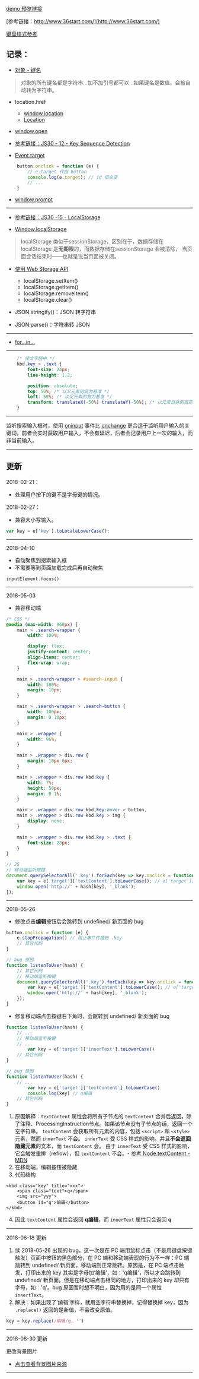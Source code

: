 [demo 预览链接](https://hehe1111.github.io/js_demo/nav-kbd/index.html)

[参考链接：http://www.36start.com/](http://www.36start.com/)

[键盘样式参考](http://mcdlr.com/key-sheet/)

## 记录：
- [对象 - 键名](http://javascript.ruanyifeng.com/grammar/object.html#toc2)
> 对象的所有键名都是字符串...加不加引号都可以...如果键名是数值，会被自动转为字符串。

- location.href
    - [window.location](https://developer.mozilla.org/zh-CN/docs/Web/API/Window/location)
    - [Location](https://developer.mozilla.org/zh-CN/docs/Web/API/Location)

- [window.open](https://developer.mozilla.org/zh-CN/docs/Web/API/Window/open)
- [参考链接：JS30 - 12 - Key Sequence Detection](https://github.com/hehe1111/js_demo/blob/master/js30/12%20-%20Key%20Sequence%20Detection/README.md)
- [Event.target](https://developer.mozilla.org/zh-CN/docs/Web/API/Event/target)
```javascript
    button.onclick = function (e) {
        // e.target 代指 button
        console.log(e.target); // id 值会变
        // ...
    }
```

- [window.prompt](https://developer.mozilla.org/zh-CN/docs/Web/API/Window/prompt)

---

- [参考链接：JS30 -15 - LocalStorage](https://github.com/hehe1111/js_demo/blob/master/js30/15%20-%20LocalStorage/README.md)

- [Window.localStorage](https://developer.mozilla.org/zh-CN/docs/Web/API/Window/localStorage)
> localStorage 类似于sessionStorage，区别在于，数据存储在 localStorage 是**无期限**的，而数据存储在sessionStorage 会被清除， 当页面会话结束时——也就是说当页面被关闭。

- [使用 Web Storage API](https://developer.mozilla.org/zh-CN/docs/Web/API/Web_Storage_API/Using_the_Web_Storage_API)
    - localStorage.setItem()
    - localStorage.getItem()
    - localStorage.removeItem()
    - localStorage.clear()

- JSON.stringify()：JSON 转字符串
- JSON.parse()：字符串转 JSON

---

- [for...in...](http://javascript.ruanyifeng.com/grammar/array.html#toc4)

---

```css
    /* 使文字居中 */
    kbd.key > .text {
        font-size: 24px;
        line-height: 1.2;

        position: absolute;
        top: 50%; /* 以父元素的高为基准 */
        left: 50%; /* 以父元素的宽为基准 */
        transform: translateX(-50%) translateY(-50%); /* 以元素自身的宽高为基准 */
    }
```

---

监听搜索输入框时，使用 [oninput](https://developer.mozilla.org/en-US/docs/Mozilla/Tech/XUL/Attribute/oninput) 事件比 [onchange](https://developer.mozilla.org/en-US/docs/Mozilla/Tech/XUL/Attribute/onchange) 更合适于监听用户输入的关键词，前者会实时获取用户输入，不会有延迟，后者会记录用户上一次的输入，而非当前输入。

---

## 更新
2018-02-21：
- 处理用户按下的键不是字母键的情况。

2018-02-27：
- 兼容大小写输入。
```javascript
var key = e['key'].toLocaleLowerCase();
```

---

2018-04-10
- 自动聚焦到搜索输入框
- 不需要等到页面加载完成后再自动聚焦

```
inputElement.focus()
```

---

2018-05-03
- 兼容移动端

```css
/* CSS */
@media (max-width: 960px) {
    main > .search-wrapper {
        width: 100%;

        display: flex;
        justify-content: center;
        align-items: center;
        flex-wrap: wrap;
    }

    main > .search-wrapper > #search-input {
        width: 100%;
        margin: 10px;
    }

    main > .search-wrapper > .search-button {
        width: 100px;
        margin: 0 10px; 
    }

    main > .wrapper {
        width: 96%;
    }

    main > .wrapper > div.row {
        margin: 10px 6px;
    }

    main > .wrapper > div.row kbd.key {
        width: 7%;
        height: 50px;
        margin: 0 1%;
    }

    main > .wrapper > div.row kbd.key:hover > button,
    main > .wrapper > div.row kbd.key > img {
        display: none;
    }

    main > .wrapper > div.row kbd.key > .text {
        font-size: 20px;
    }
}
```

```javascript
// JS
// 移动端监听按键
document.querySelectorAll('.key').forEach(key => key.onclick = function (e) {
    var key = e['target']['textContent'].toLowerCase(); // e['target']['textContent'] 按键的键名
    window.open('http://' + hash[key], '_blank');
});
```

---

2018-05-26
- 修改点击**编辑**按钮后会跳转到 undefined/ 新页面的 bug

```javascript
button.onclick = function (e) {
    e.stopPropagation() // 阻止事件传播到 .key
    // 其它代码
}

// bug 原因
function listenToUser(hash) {
    // 其它代码
    // 移动端监听按键
    document.querySelectorAll('.key').forEach(key => key.onclick = function (e) {
        var key = e['target']['textContent'].toLowerCase(); // e['target']['textContent'] 按键的键名
        window.open('http://' + hash[key], '_blank');
    });
}
```

- 修复移动端点击按键右下角时，会跳转到 undefined/ 新页面的 bug

```javascript
function listenToUser(hash) {
    // ...
    // 移动端监听按键
    // ...
        var key = e['target']['innerText'].toLowerCase()
    // 其它代码
}

// bug 原因
function listenToUser(hash) {
    // ...
        var key = e['target']['textContent'].toLowerCase()
        console.log(key) // q编辑
    // 其它代码
}
```

1. 原因解释：`textContent` 属性会将所有子节点的 `textContent` 合并后返回，除了注释、ProcessingInstruction节点。如果该节点没有子节点的话，返回一个空字符串。 `textContent` 会获取所有元素的内容，包括 `<script>` 和 `<style>` 元素，然而 `innerText` 不会。
`innerText` 受 CSS 样式的影响，并且**不会返回隐藏元素**的文本，而 `textContent` 会。
由于 `innerText` 受 CSS 样式的影响，它会触发重排（reflow），但 `textContent` 不会。- [参考 Node.textContent - MDN](https://developer.mozilla.org/zh-CN/docs/Web/API/Node/textContent#Notes)
2. 在移动端，编辑按钮被隐藏
3. 代码结构

```
<kbd class="key" title="xxx">
    <span class="text">q</span>
    <img src="yyy">
    <button id="q">编辑</button>
</kbd>
```

4. 因此 `textContent` 属性会返回 **q编辑**，而 `innerText` 属性只会返回 **q**

---

2018-06-18 更新
1. 续 2018-05-26 出现的 bug，这一次是在 PC 端用鼠标点击（不是用键盘按键触发）页面中按钮的黑色部分，在 PC 端和移动端表现的行为不一样：PC 端跳转到 undefined/ 新页面，移动端则正常跳转。原因是，在 PC 端点击触发，打印出来的 key 其实是字母加‘编辑’，如：'q编辑'，所以才会跳转到 undefined/ 新页面。但是在移动端点击相同的地方，打印出来的 key 却只有字母，如：'q'。bug 原因暂时想不明白，因为用的是同一个属性 `innertText`。
2. 解决：如果出现了‘编辑’字样，就用空字符串替换掉，记得替换掉 key，因为 `.replace()` 返回的是新值，不会改变原值。

```javascript
key = key.replace(/编辑/g, '')
```

---

2018-08-30 更新

更改背景图片

- [点击查看背景图片来源](https://alpha.wallhaven.cc/wallpaper/444107)

---
